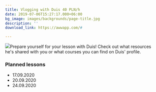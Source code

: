 ```yaml
---
title: Vlogging with Duis 40 PLN/h
date: 2019-07-06T15:27:17.000+06:00
bg_image: images/backgrounds/page-title.jpg
description: ''
download_link: https://awwapp.com/#

---
```

![](/images/teacher-3.png)Prepare yourself for your lesson with Duis! Check out what resources he's shared with you or what courses you can find on Duis' profile.

### Planned lessons

* 17.09.2020
* 20.09.2020
* 24.09.2020
